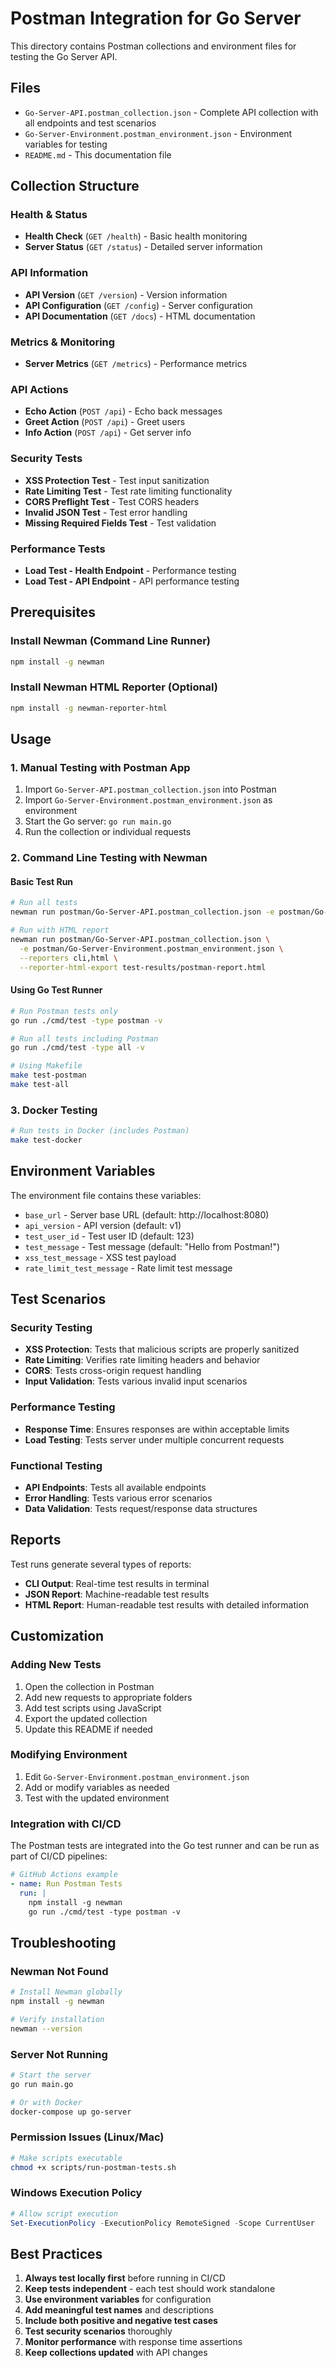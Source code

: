 # Postman Integration for Go Server

This directory contains Postman collections and environment files for testing the Go Server API.

## Files

- `Go-Server-API.postman_collection.json` - Complete API collection with all endpoints and test scenarios
- `Go-Server-Environment.postman_environment.json` - Environment variables for testing
- `README.md` - This documentation file

## Collection Structure

### Health & Status

- **Health Check** (`GET /health`) - Basic health monitoring
- **Server Status** (`GET /status`) - Detailed server information

### API Information

- **API Version** (`GET /version`) - Version information
- **API Configuration** (`GET /config`) - Server configuration
- **API Documentation** (`GET /docs`) - HTML documentation

### Metrics & Monitoring

- **Server Metrics** (`GET /metrics`) - Performance metrics

### API Actions

- **Echo Action** (`POST /api`) - Echo back messages
- **Greet Action** (`POST /api`) - Greet users
- **Info Action** (`POST /api`) - Get server info

### Security Tests

- **XSS Protection Test** - Test input sanitization
- **Rate Limiting Test** - Test rate limiting functionality
- **CORS Preflight Test** - Test CORS headers
- **Invalid JSON Test** - Test error handling
- **Missing Required Fields Test** - Test validation

### Performance Tests

- **Load Test - Health Endpoint** - Performance testing
- **Load Test - API Endpoint** - API performance testing

## Prerequisites

### Install Newman (Command Line Runner)

```bash
npm install -g newman
```

### Install Newman HTML Reporter (Optional)

```bash
npm install -g newman-reporter-html
```

## Usage

### 1. Manual Testing with Postman App

1. Import `Go-Server-API.postman_collection.json` into Postman
2. Import `Go-Server-Environment.postman_environment.json` as environment
3. Start the Go server: `go run main.go`
4. Run the collection or individual requests

### 2. Command Line Testing with Newman

#### Basic Test Run

```bash
# Run all tests
newman run postman/Go-Server-API.postman_collection.json -e postman/Go-Server-Environment.postman_environment.json

# Run with HTML report
newman run postman/Go-Server-API.postman_collection.json \
  -e postman/Go-Server-Environment.postman_environment.json \
  --reporters cli,html \
  --reporter-html-export test-results/postman-report.html
```

#### Using Go Test Runner

```bash
# Run Postman tests only
go run ./cmd/test -type postman -v

# Run all tests including Postman
go run ./cmd/test -type all -v

# Using Makefile
make test-postman
make test-all
```

### 3. Docker Testing

```bash
# Run tests in Docker (includes Postman)
make test-docker
```

## Environment Variables

The environment file contains these variables:

- `base_url` - Server base URL (default: http://localhost:8080)
- `api_version` - API version (default: v1)
- `test_user_id` - Test user ID (default: 123)
- `test_message` - Test message (default: "Hello from Postman!")
- `xss_test_message` - XSS test payload
- `rate_limit_test_message` - Rate limit test message

## Test Scenarios

### Security Testing

- **XSS Protection**: Tests that malicious scripts are properly sanitized
- **Rate Limiting**: Verifies rate limiting headers and behavior
- **CORS**: Tests cross-origin request handling
- **Input Validation**: Tests various invalid input scenarios

### Performance Testing

- **Response Time**: Ensures responses are within acceptable limits
- **Load Testing**: Tests server under multiple concurrent requests

### Functional Testing

- **API Endpoints**: Tests all available endpoints
- **Error Handling**: Tests various error scenarios
- **Data Validation**: Tests request/response data structures

## Reports

Test runs generate several types of reports:

- **CLI Output**: Real-time test results in terminal
- **JSON Report**: Machine-readable test results
- **HTML Report**: Human-readable test results with detailed information

## Customization

### Adding New Tests

1. Open the collection in Postman
2. Add new requests to appropriate folders
3. Add test scripts using JavaScript
4. Export the updated collection
5. Update this README if needed

### Modifying Environment

1. Edit `Go-Server-Environment.postman_environment.json`
2. Add or modify variables as needed
3. Test with the updated environment

### Integration with CI/CD

The Postman tests are integrated into the Go test runner and can be run as part of CI/CD pipelines:

```yaml
# GitHub Actions example
- name: Run Postman Tests
  run: |
    npm install -g newman
    go run ./cmd/test -type postman -v
```

## Troubleshooting

### Newman Not Found

```bash
# Install Newman globally
npm install -g newman

# Verify installation
newman --version
```

### Server Not Running

```bash
# Start the server
go run main.go

# Or with Docker
docker-compose up go-server
```

### Permission Issues (Linux/Mac)

```bash
# Make scripts executable
chmod +x scripts/run-postman-tests.sh
```

### Windows Execution Policy

```powershell
# Allow script execution
Set-ExecutionPolicy -ExecutionPolicy RemoteSigned -Scope CurrentUser
```

## Best Practices

1. **Always test locally first** before running in CI/CD
2. **Keep tests independent** - each test should work standalone
3. **Use environment variables** for configuration
4. **Add meaningful test names** and descriptions
5. **Include both positive and negative test cases**
6. **Test security scenarios** thoroughly
7. **Monitor performance** with response time assertions
8. **Keep collections updated** with API changes
